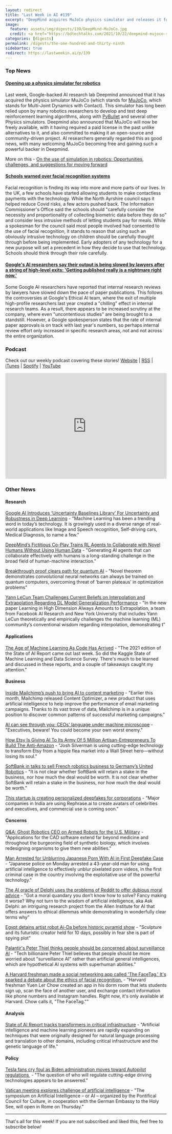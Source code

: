 ```yaml
---
layout: redirect
title: "Last Week in AI #139"
excerpt: "DeepMind acquires MuJoCo physics simulator and releases it for free, UK schools warned over facial recognition, Google lawyers slow down internal AI research, and more!"
image: 
  feature: assets/img/digests/139/DeepMind-MuJoCo.jpg
  credit: <a href="https://bdtechtalks.com/2021/10/22/deepmind-mujoco-robotics-research/"> DeepMind via TechTalks </a>
categories: [digests]
permalink: /digests/the-one-hundred-and-thirty-ninth
sidebartoc: true
redirect: https://lastweekin.ai/p/139
---
```


### Top News

#### [Opening up a physics simulator for robotics](https://deepmind.com/blog/announcements/mujoco)

Last week, Google-backed AI research lab Deepmind announced that it has acquired the physics simulator MuJoCo (which stands for [MuJoCo](https://mujoco.org/), which stands for Multi-Joint Dynamics with Contact). This simulator has long been relied upon by many robotics researchers to develop and test deep reinforcement learning algorithms, along with  [PyBullet](https://pybullet.org/wordpress/) and several other Physics simulators. Deepmind also announced that MuJoCo will now be freely available, with it having required a paid license in the past unlike alternatives to it, and also committed to making it an open-source and community-driven project. AI researchers generally regarded this as good news, with many welcoming MuJoCo becoming free and gaining such a powerful backer in Deepmind.

More on this - [On the use of simulation in robotics: Opportunities, challenges, and suggestions for moving forward](https://www.pnas.org/content/118/1/e1907856118)

#### [Schools warned over facial recognition systems](https://www.bbc.com/news/technology-58969136)

Facial recognition is finding its way into more and more parts of our lives. In the UK, a few schools have started allowing students to make contactless payments with the technology. While the North Ayrshire council says it helped reduce Covid risks, a few actors pushed back. The Information Commissioner's Office said the schools should "carefully consider the necessity and proportionality of collecting biometric data before they do so" and consider less intrusive methods of letting students pay for meals. While a spokesman for the council said most people involved had consented to the use of facial recognition, it stands to reason that using such an obviously intrusive technology on children should be carefully thought through before being implemented. Early adopters of any technology for a new purpose will set a precedent in how they decide to use that technology. Schools should think through their role carefully.

#### [Google's AI researchers say their output is being slowed by lawyers after a string of high-level exits: 'Getting published really is a nightmare right now.'](https://www.businessinsider.com/google-ethical-ai-timnit-gebru-2021-10)

Some Google AI researchers have reported that internal research reviews by lawyers have slowed down the pace of paper publications.
This follows the controversies at Google's Ethical AI team, where the exit of multiple high-profile researchers last year created a "chilling" effect in internal research teams. 
As a result, there appears to be increased scrutiny at the company, where even "uncontentious studies" are being brought to a standstill.
However, a Google spokesperson states that the rate of internal paper approvals is on track with last year's numbers, so perhaps internal review effort only increased in specific research areas, not and not across the entire organization.

### Podcast

Check out our weekly podcast covering these stories!
[Website](https://aitalk.podbean.com) \|
[RSS](https://feed.podbean.com/aitalk/feed.xml) \| 
[iTunes](https://podcasts.apple.com/us/podcast/lets-talk-ai/id1502782720) \|
[Spotify](https://open.spotify.com/show/17HiNdxcoKJLLNibIAyUch) \| 
[YouTube](https://www.youtube.com/channel/UCKARTq-t5SPMzwtft8FWwnA)
<iframe title="Let's Talk AI" id="multi_iframe" class="podcast_embed"
 src="https://www.podbean.com/media/player/multi?playlist=http%3A%2F%2Fplaylist.podbean.com%2F7703921%2Fplaylist_multi.xml&vjs=1&kdsowie31j4k1jlf913=4975ccdd28d39e38bf5a1ccaf0c6ca4337fa996b&size=430&skin=9&episode_list_bg=%23ffffff&bg_left=%23000000&bg_mid=%230c5056&bg_right=%232a1844&podcast_title_color=%23c4c4c4&episode_title_color=%23ffffff&auto=0&share=1&fonts=Helvetica&download=0&rtl=0&show_playlist_recent_number=10&pbad=1" 
 scrolling="yes" allowfullscreen="" width="100%" height="330" frameborder="0"></iframe>

### Other News
#### Research

[Google AI Introduces ‘Uncertainty Baselines Library’ For Uncertainty and Robustness in Deep Learning](https://www.marktechpost.com/2021/10/17/google-ai-introduces-uncertainty-baselines-library-for-uncertainty-and-robustness-in-deep-learning/) - "Machine Learning has been a trending word in today’s technology. It is growingly used in a diverse range of real-world applications like Image and Speech recognition, Self-driving cars, Medical Diagnosis, to name a few."

[DeepMind’s Fictitious Co-Play Trains RL Agents to Collaborate with Novel Humans Without Using Human Data](https://syncedreview.com/2021/10/21/deepmind-podracer-tpu-based-rl-frameworks-deliver-exceptional-performance-at-low-cost-128/) - "Generating AI agents that can collaborate effectively with humans is a long-standing challenge in the broad field of human-machine interaction."

[Breakthrough proof clears path for quantum AI](https://discover.lanl.gov/news/releases/1015-quantum-ai) - "Novel theorem demonstrates convolutional neural networks can always be trained on quantum computers, overcoming threat of ‘barren plateaus’ in optimization problems"

[Yann LeCun Team Challenges Current Beliefs on Interpolation and Extrapolation Regarding DL Model Generalization Performance](https://medium.com/syncedreview/yann-lecun-team-challenges-current-beliefs-on-interpolation-and-extrapolation-regarding-dl-model-1edcd56211ca) - "In the new paper Learning in High Dimension Always Amounts to Extrapolation, a team from Facebook AI Research and New York University that includes Yann LeCun theoretically and empirically challenges the machine learning (ML) community’s conventional wisdom regarding interpolation, demonstrating t"

#### Applications

[The Age of Machine Learning As Code Has Arrived](https://huggingface.co/blog/the-age-of-ml-as-code) - "The 2021 edition of the State of AI Report came out last week. So did the Kaggle State of Machine Learning and Data Science Survey. There's much to be learned and discussed in these reports, and a couple of takeaways caught my attention."

#### Business

[Inside Mailchimp’s push to bring AI to content marketing](https://bdtechtalks.com/2021/10/18/mailchimp-content-optimizer-ai/) - "Earlier this month, Mailchimp released Content Optimizer, a new product that uses artificial intelligence to help improve the performance of email marketing campaigns. Thanks to its vast trove of data, Mailchimp is in a unique position to discover common patterns of successful marketing campaigns."

[AI can see through you: CEOs' language under machine microscope](https://www.reuters.com/technology/ai-can-see-through-you-ceos-language-under-machine-microscope-2021-10-20/) - "Executives, beware! You could become your own worst enemy."

[How Etsy Is Giving AI To Its Army Of 5 Million Artisan-Entrepreneurs To Build The Anti-Amazon](https://www.forbes.com/sites/stevenbertoni/2021/10/21/how-etsy-is-giving-ai-to-its-army-of-5-million-artisan-entrepreneurs-to-build-the-anti-amazon/) - "Josh Silverman is using cutting-edge technology to transform Etsy from a hippie flea market into a Wall Street hero—without losing its soul."

[SoftBank in talks to sell French robotics business to Germany’s United Robotics](https://www.thehindu.com/sci-tech/technology/softbank-in-talks-to-sell-french-robotics-business-to-germanys-united-robotics/article37123893.ece) - "It is not clear whether SoftBank will retain a stake in the business, nor how much the deal would be worth. It is not clear whether SoftBank will retain a stake in the business, nor how much the deal would be worth."

[This startup is creating personalized deepfakes for corporations](https://restofworld.org/2021/creating-personalized-deepfakes-for-corporations/) - "Major companies in India are using Rephrase.ai to create avatars of celebrities and executives, and commercial use is coming soon."

#### Concerns

[Q&A: Ghost Robotics CEO on Armed Robots for the U.S. Military](https://spectrum.ieee.org/ghost-robotics-armed-military-robots) - "Applications for the CAD software extend far beyond medicine and throughout the burgeoning field of synthetic biology, which involves redesigning organisms to give them new abilities."

[Man Arrested for Unblurring Japanese Porn With AI in First Deepfake Case](https://www.vice.com/en/article/xgdq87/deepfakes-japan-arrest-japanese-porn) - "Japanese police on Monday arrested a 43-year-old man for using artificial intelligence to effectively unblur pixelated porn videos, in the first criminal case in the country involving the exploitative use of the powerful technology."

[The AI oracle of Delphi uses the problems of Reddit to offer dubious moral advice](https://www.theverge.com/2021/10/20/22734215/ai-ask-delphi-moral-ethical-judgement-demo) - "Got a moral quandary you don’t know how to solve? Fancy making it worse? Why not turn to the wisdom of artificial intelligence, aka Ask Delphi: an intriguing research project from the Allen Institute for AI that offers answers to ethical dilemmas while demonstrating in wonderfully clear terms why"

[Egypt detains artist robot Ai-Da before historic pyramid show](https://www.theguardian.com/world/2021/oct/20/egypt-detains-artist-robot-ai-da-before-historic-pyramid-show) - "Sculpture and its futuristic creator held for 10 days, possibly in fear she is part of spying plot"

[Palantir's Peter Thiel thinks people should be concerned about surveillance AI](https://www.cnbc.com/2021/10/22/palantirs-peter-thiel-surveillance-ai-is-more-concerning-than-agi.html) - "Tech billionaire Peter Thiel believes that people should be more worried about "surveillance AI" rather than artificial general intelligences, which are hypothetical AI systems with superhuman abilities."

[A Harvard freshman made a social networking app called 'The FaceTag.' It's sparked a debate about the ethics of facial recognition.](https://www.businessinsider.com/harvard-freshman-facetag-stokes-facial-recognition-debate-tiktok-mark-zuckerberg-2021-10) - "Harvard freshman Yuen Ler Chow created an app in his dorm room that lets students sign up, scan the face of another user, and exchange contact information like phone numbers and Instagram handles. Right now, it's only available at Harvard. Chow calls it, "The FaceTag.""

#### Analysis

[State of AI Report tracks transformers in critical infrastructure](https://venturebeat.com/2021/10/18/state-of-ai-report-tracks-critical-infrastructure-transformers/) - "Artificial intelligence and machine learning pioneers are rapidly expanding on techniques that were originally designed for natural language processing and translation to other domains, including critical infrastructure and the genetic language of life."

#### Policy

[Tesla fans cry foul as Biden administration moves toward Autopilot regulations ](https://www.cnn.com/2021/10/22/cars/tesla-missy-cummings/index.html) - "The question of who will regulate cutting-edge driving technologies appears to be answered."

[Vatican meeting explores challenge of artificial intelligence](https://www.vaticannews.va/en/vatican-city/news/2021-10/vatican-symposium-challenge-artificial-intelligence-society.html) - "The symposium on Artificial Intelligence – or AI – organized by the Pontifical Council for Culture, in cooperation with the German Embassy to the Holy See, will open in Rome on Thursday."

<hr>

That's all for this week! If you are not subscribed and liked this, feel free to subscribe below!
